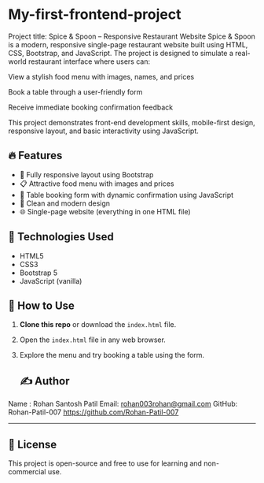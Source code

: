 # My-first-frontend-project

Project title: Spice & Spoon – Responsive Restaurant Website
Spice & Spoon is a modern, responsive single-page restaurant website built using HTML, CSS, Bootstrap, and JavaScript. The project is designed to simulate a real-world restaurant interface where users can:

View a stylish food menu with images, names, and prices

Book a table through a user-friendly form

Receive immediate booking confirmation feedback


This project demonstrates front-end development skills, mobile-first design, responsive layout, and basic interactivity using JavaScript.

## 🔥 Features

- 📱 Fully responsive layout using Bootstrap
- 📋 Attractive food menu with images and prices
- 📆 Table booking form with dynamic confirmation using JavaScript
- 🎨 Clean and modern design
- 🌐 Single-page website (everything in one HTML file)



## 🚀 Technologies Used

- HTML5
- CSS3
- Bootstrap 5
- JavaScript (vanilla)

## 🧠 How to Use

1. **Clone this repo** or download the `index.html` file.
2. Open the `index.html` file in any web browser.
3. Explore the menu and try booking a table using the form.

   ## ✍️ Author

Name : Rohan Santosh Patil              Email: rohan003rohan@gmail.com
GitHub: Rohan-Patil-007
https://github.com/Rohan-Patil-007

---

## 📢 License

This project is open-source and free to use for learning and non-commercial use.
